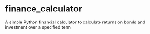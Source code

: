 # finance_calculator
A simple Python financial calculator to calculate returns on bonds and investment over a specified term
